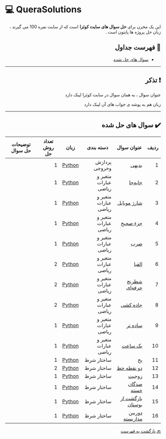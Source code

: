 # :computer: QueraSolutions

<div dir="rtl">

این یک مخزن برای **حل سوال های سایت کوئرا** است که از سایت نمره 100 می گیرند ، زبان حل پروژه ها
پایتون است .

## :mag_right: فهرست جداول

* [سوال های حل شده](#heavy_check_mark-سوال-های-حل-شده)

***

## :exclamation: تذکر


عنوان سوال ، به همان سوال در سایت کوئرا لینک دارد

زبان هم به پوشه ی جواب های آن لینک دارد

***

## :heavy_check_mark: سوال های حل شده

ردیف | عنوان سوال | دسته بندی | زبان | تعداد روش حل | توضیحات حل سوال
 --- | --- | --- | --- | --- | --- 
1 | [بدیهی](https://b2n.ir/badihi-quera) | پردازش وخروجی | [Python](https://b2n.ir/baddddi) | 1 |
2 | [جابه‌جا](https://b2n.ir/jabeja-quera) | متغیر و عبارات ریاضی | [Python](https://b2n.ir/jajjjjbe) | 1 |
3 | [شارژ موبایل](https://b2n.ir/sharjmobile-quera) | متغیر و عبارات ریاضی | [Python](https://b2n.ir/jarjmobele) | 1 |
4 | [جزء صحیح](https://b2n.ir/jozysahih-quera) | متغیر و عبارات ریاضی | [Python](https://b2n.ir/jozzzzzzzy) | 1 |
5 | [ضرب](https://b2n.ir/zarb-quera) | متغیر و عبارات ریاضی | [Python](https://b2n.ir/zarbbb) | 1 |
6 | [الفبا](https://b2n.ir/alepha-quera) | متغیر و عبارات ریاضی | [Python](https://b2n.ir/alphaaaa) | 2 |
7 | [شطرنج حرفه‌ای](https://b2n.ir/shatranj-quera) | متغیر و عبارات ریاضی | [Python](https://b2n.ir/shatttranjj) | 2 |
8 | [جاده کشی](https://b2n.ir/jadecach) | متغیر و عبارات ریاضی | [Python](https://b2n.ir/jadechash2) | 2 |
9 | [ ساده تر](https://b2n.ir/jdfjldsa) | متغیر و عبارات ریاضی | [Python](https://b2n.ir/erwetwre) | 1 |
10 | [یک ساعت](https://b2n.ir/etretwert) | متغیر و عبارات ریاضی | [Python](https://b2n.ir/efefefefe) | 1 |
11 | [یخ](https://b2n.ir/yakh) | ساختار شرط | [Python](https://b2n.ir/ewtewtrt) | 1 |
12 | [دو نقطه خط](https://b2n.ir/dfgsdyhs) | ساختار شرط | [Python](https://b2n.ir/retrweywy) | 2 |
13 | [  زوجیت ](https://b2n.ir/fgsrtrgfs) | ساختار شرط | [Python](https://b2n.ir/fpajkeljkfl) | 1 |
14 | [  صدگان خسته ](https://b2n.ir/jkljtye) | ساختار شرط | [Python](https://b2n.ir/ewfwerete) | 1 |
15 | [  بازگشت از بوستان ](https://b2n.ir/querabazgasht) | ساختار شرط | [Python](https://b2n.ir/bazgashaz) | 1 |
16 | [  دوربین مداربسته ](https://b2n.ir/quedorbin) | ساختار شرط | [Python](https://b2n.ir/dorbin) | 1 |
 
 [:back: بازگشت به فهرست](#mag_right-فهرست-جداول)
